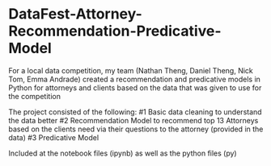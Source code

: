 # DataFest-Attorney-Recommendation-Predicative-Model
For a local data competition, my team (Nathan Theng, Daniel Theng, Nick Tom, Emma Andrade) created a recommendation and predicative models in Python for attorneys and clients based on the data that was given to use for the competition

The project consisted of the following: 
#1 Basic data cleaning to understand the data better
#2 Recommendation Model to recommend top 13 Attorneys based on the clients need via their questions to the attorney (provided in the data)
#3 Predicative Model


Included at the notebook files (ipynb) as well as the python files (py)
